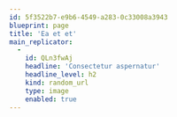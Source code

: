 ```yaml
---
id: 5f3522b7-e9b6-4549-a283-0c33008a3943
blueprint: page
title: 'Ea et et'
main_replicator:
  -
    id: QLn3fwAj
    headline: 'Consectetur aspernatur'
    headline_level: h2
    kind: random_url
    type: image
    enabled: true
---
```

